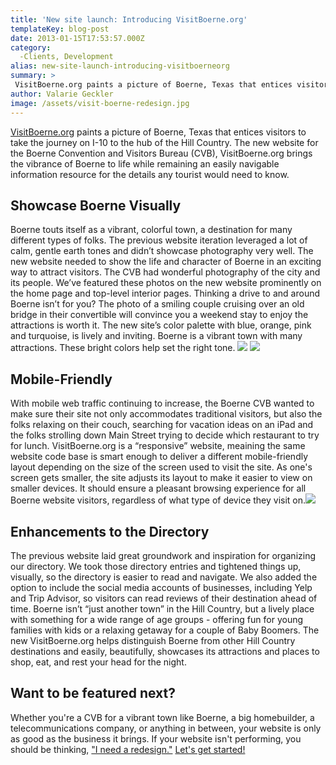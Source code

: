 ```yaml
---
title: 'New site launch: Introducing VisitBoerne.org'
templateKey: blog-post
date: 2013-01-15T17:53:57.000Z
category: 
  -Clients, Development
alias: new-site-launch-introducing-visitboerneorg
summary: > 
 VisitBoerne.org paints a picture of Boerne, Texas that entices visitors to take the journey on I-10 to the hub of the Hill Country. The new website for the Boerne Convention and Visitors Bureau (CVB), VisitBoerne.org brings the vibrance of Boerne to life while remaining an easily navigable information resource for the details any tourist would need to know.
author: Valarie Geckler
image: /assets/visit-boerne-redesign.jpg
---
```


[VisitBoerne.org](http://www.visitboerne.org/) paints a picture of Boerne, Texas that entices visitors to take the journey on I-10 to the hub of the Hill Country. The new website for the Boerne Convention and Visitors Bureau (CVB), VisitBoerne.org brings the vibrance of Boerne to life while remaining an easily navigable information resource for the details any tourist would need to know.

Showcase Boerne Visually
------------------------

Boerne touts itself as a vibrant, colorful town, a destination for many different types of folks. The previous website iteration leveraged a lot of calm, gentle earth tones and didn’t showcase photography very well. The new website needed to show the life and character of Boerne in an exciting way to attract visitors. The CVB had wonderful photography of the city and its people. We’ve featured these photos on the new website prominently on the home page and top-level interior pages. Thinking a drive to and around Boerne isn’t for you? The photo of a smiling couple cruising over an old bridge in their convertible will convince you a weekend stay to enjoy the attractions is worth it. The new site’s color palette with blue, orange, pink and turquoise, is lively and inviting. Boerne is a vibrant town with many attractions. These bright colors help set the right tone. ![](/assets/boerne-before.jpg) ![](/assets/boerne-after.jpg)  

Mobile-Friendly
---------------

With mobile web traffic continuing to increase, the Boerne CVB wanted to make sure their site not only accommodates traditional visitors, but also the folks relaxing on their couch, searching for vacation ideas on an iPad and the folks strolling down Main Street trying to decide which restaurant to try for lunch. VisitBoerne.org is a “responsive” website, meaining the same website code base is smart enough to deliver a different mobile-friendly layout depending on the size of the screen used to visit the site. As one's screen gets smaller, the site adjusts its layout to make it easier to view on smaller devices. It should ensure a pleasant browsing experience for all Boerne website visitors, regardless of what type of device they visit on.![](/assets/new-boerne-cvb-website_0.jpg)

Enhancements to the Directory
-----------------------------

The previous website laid great groundwork and inspiration for organizing our directory. We took those directory entries and tightened things up, visually, so the directory is easier to read and navigate. We also added the option to include the social media accounts of businesses, including Yelp and Trip Advisor, so visitors can read reviews of their destination ahead of time. Boerne isn’t “just another town” in the Hill Country, but a lively place with something for a wide range of age groups - offering fun for young families with kids or a relaxing getaway for a couple of Baby Boomers. The new VisitBoerne.org helps distinguish Boerne from other Hill Country destinations and easily, beautifully, showcases its attractions and places to shop, eat, and rest your head for the night.

Want to be featured next?
-------------------------

Whether you're a CVB for a vibrant town like Boerne, a big homebuilder, a telecommunications company, or anything in between, your website is only as good as the business it brings. If your website isn't performing, you should be thinking, ["I need a redesign."](/we-redesign-bad-websites) [Let's get started!](/we-redesign-bad-websites)